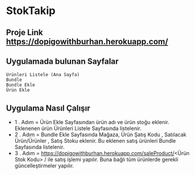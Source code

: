 # StokTakip


## Proje Link https://dopigowithburhan.herokuapp.com/

## Uygulamada bulunan Sayfalar 

```
Ürünleri Listele (Ana Sayfa)
Bundle
Bundle Ekle
Ürün Ekle
```


## Uygulama Nasıl Çalışır

- 1 . Adım = Ürün Ekle Sayfasından ürün adı ve ürün stoğu eklenir. Eklenenen ürün Ürünleri Listele Sayfasında listelenir.
- 2 . Adım = Bundle Ekle Sayfasında Mağaza, Ürün Şatış Kodu , Satılacak Ürün/Ürünler , Satış Stoku eklenir. Bu eklenen satış ürünleri Bundle Sayfasında listelenir.
- 3 . Adım = https://dopigowithburhan.herokuapp.com/saleProduct/<Ürün Stok Kodu> /  ile satış işlemi yapılır. Buna bağlı tüm ürünlerde gerekli güncelleştirmeler yapılır.


